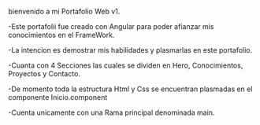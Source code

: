 bienvenido a mi Portafolio Web v1.

-Este portafolii fue creado con Angular para poder afianzar mis conocimientos en el FrameWork.

-La intencion es demostrar mis habilidades y plasmarlas en este portafolio.

-Cuanta con 4 Secciones las cuales se dividen en Hero, Conocimientos, Proyectos y Contacto.

-De momento toda la estructura Html y Css se encuentran plasmadas en el componente Inicio.component

-Cuenta unicamente con una Rama principal denominada main.

